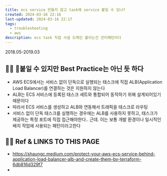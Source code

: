 ```yaml
---
title: ecs service 만들지 않고 task에 service 붙일 수 있나?
created: 2024-03-16 22:16
last-updated: 2024-03-16 22:17
tags:
  - troubleshooting
  - aws
description: ecs task 직접 사설 도메인 붙이는건 안티패턴이다
---
```

2018.05-2019.03

## 👯‍♂️ 붙일 수 있지만 Best Practice는 아닌 듯 하다

- AWS ECS에서는 서비스 없이 단독으로 실행되는 태스크에 직접 ALB(Application Load Balancer)를 연결하는 것은 지원하지 않는다
- ALB는 ECS 서비스에 등록된 태스크 세트와 통합되어 동작하기 위해 설계되어있기 때문이다
- 따라서 ECS 서비스를 생성하고 ALB와 연동해서 트래픽을 태스크로 라우팅
- 서비스 없이 단독 태스크를 실행하는 경우에는 ALB를 사용하지 못하고, 태스크가 제공하는 특정 포트에 직접 접근해야한다.. 근데. 이는 보통 개발 환경이나 일시적인 배치 작업에 사용되는 패턴이라고한다 






## 👯‍♂️ Ref & LINKS TO THIS PAGE

-  https://shaungc.medium.com/protect-your-aws-ecs-service-behind-application-load-balancer-alb-and-create-them-by-terraform-6db816d329f7
- 
